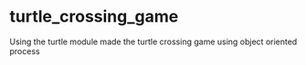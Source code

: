 # turtle_crossing_game

Using the turtle module made the turtle crossing game using object oriented process
